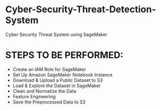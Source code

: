 # Cyber-Security-Threat-Detection-System
Cyber Security Threat System using SageMaker

# STEPS TO BE PERFORMED: 
- Create an IAM Role for SageMaker
- Set Up Amazon SageMaker Notebook Instance
- Download & Upload a Public Dataset to S3
- Load & Explore the Dataset in SageMaker
- Clean and Normalize the Data
- Feature Engineering
- Save the Preprocessed Data to S3
